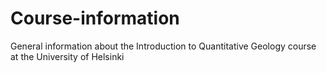 # Course-information
General information about the Introduction to Quantitative Geology course at the University of Helsinki
